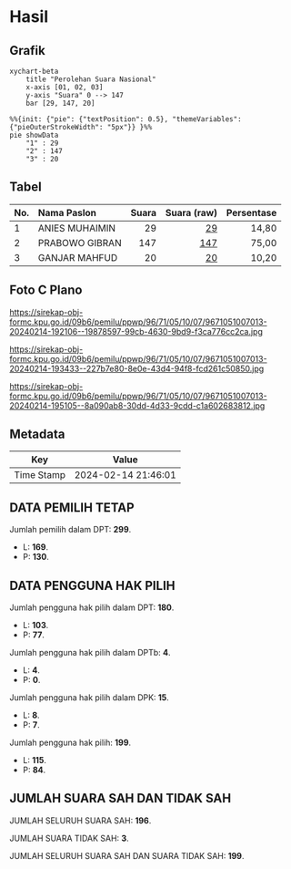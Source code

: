 # Hasil

## Grafik

```mermaid
xychart-beta
    title "Perolehan Suara Nasional"
    x-axis [01, 02, 03]
    y-axis "Suara" 0 --> 147
    bar [29, 147, 20]
```

```mermaid
%%{init: {"pie": {"textPosition": 0.5}, "themeVariables": {"pieOuterStrokeWidth": "5px"}} }%%
pie showData
    "1" : 29
    "2" : 147
    "3" : 20
```

## Tabel

| No. | Nama Paslon    | Suara | Suara (raw) | Persentase |
|:--- |:-------------- | -----:| -----------:| ----------:|
| 1   | ANIES MUHAIMIN | 29    | [29][p-1]   | 14,80      |
| 2   | PRABOWO GIBRAN | 147   | [147][p-2]  | 75,00      |
| 3   | GANJAR MAHFUD  | 20    | [20][p-3]   | 10,20      |


[p-1]: https://github.com/gigit-pemilu/pemilu-2024/blob/main/pilpres/hitung-suara/sub/96-papua-barat-daya/sub/71-kota-sorong/sub/05-sorong-utara/sub/1007-malasilen/sub/013-tps/sub/paslon-1.txt
[p-2]: https://github.com/gigit-pemilu/pemilu-2024/blob/main/pilpres/hitung-suara/sub/96-papua-barat-daya/sub/71-kota-sorong/sub/05-sorong-utara/sub/1007-malasilen/sub/013-tps/sub/paslon-2.txt
[p-3]: https://github.com/gigit-pemilu/pemilu-2024/blob/main/pilpres/hitung-suara/sub/96-papua-barat-daya/sub/71-kota-sorong/sub/05-sorong-utara/sub/1007-malasilen/sub/013-tps/sub/paslon-3.txt

## Foto C Plano

https://sirekap-obj-formc.kpu.go.id/09b6/pemilu/ppwp/96/71/05/10/07/9671051007013-20240214-192106--19878597-99cb-4630-9bd9-f3ca776cc2ca.jpg

https://sirekap-obj-formc.kpu.go.id/09b6/pemilu/ppwp/96/71/05/10/07/9671051007013-20240214-193433--227b7e80-8e0e-43d4-94f8-fcd261c50850.jpg

https://sirekap-obj-formc.kpu.go.id/09b6/pemilu/ppwp/96/71/05/10/07/9671051007013-20240214-195105--8a090ab8-30dd-4d33-9cdd-c1a602683812.jpg


## Metadata

| Key        | Value               |
| ---------- | ------------------- |
| Time Stamp | 2024-02-14 21:46:01 |


## DATA PEMILIH TETAP

Jumlah pemilih dalam DPT: **299**.
 * L: **169**.
 * P: **130**.

## DATA PENGGUNA HAK PILIH

Jumlah pengguna hak pilih dalam DPT: **180**.
 * L: **103**.
 * P: **77**.

Jumlah pengguna hak pilih dalam DPTb: **4**.
 * L: **4**.
 * P: **0**.

Jumlah pengguna hak pilih dalam DPK: **15**.
 * L: **8**.
 * P: **7**.

Jumlah pengguna hak pilih: **199**.
 * L: **115**.
 * P: **84**.

## JUMLAH SUARA SAH DAN TIDAK SAH

JUMLAH SELURUH SUARA SAH: **196**.

JUMLAH SUARA TIDAK SAH: **3**.

JUMLAH SELURUH SUARA SAH DAN SUARA TIDAK SAH: **199**.


